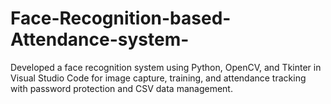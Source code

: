 # Face-Recognition-based-Attendance-system-
Developed a face recognition system using Python, OpenCV, and Tkinter in Visual Studio Code for image capture, training, and attendance tracking with password protection and CSV data management.

